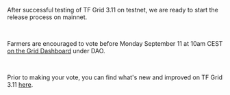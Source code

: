 After successful testing of TF Grid 3.11 on testnet, we are ready to start the release process on mainnet.

<br/>

Farmers are encouraged to vote before Monday September 11 at 10am CEST [on the Grid Dashboard](https://dashboard.grid.tf/) under DAO.

<br/>

Prior to making your vote, you can find what's new and improved on TF Grid 3.11 [here](https://forum.threefold.io/t/gep-for-3-11-on-mainnet/4048).
